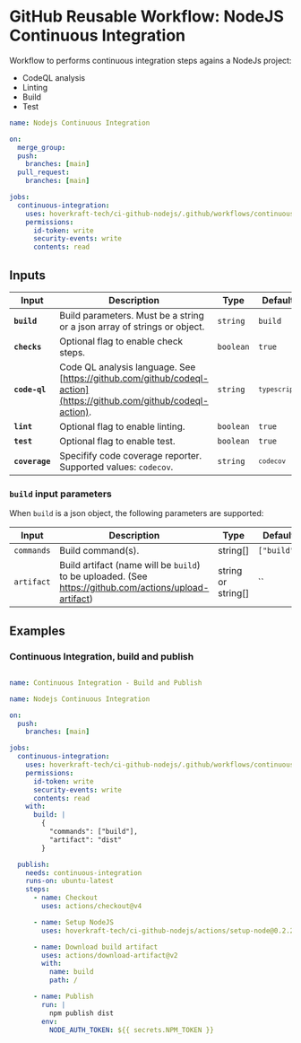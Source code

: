 <!-- start title -->

# GitHub Reusable Workflow: NodeJS Continuous Integration

<!-- end title -->
<!-- start description -->

Workflow to performs continuous integration steps agains a NodeJs project:

- CodeQL analysis
- Linting
- Build
- Test

<!-- end description -->
<!-- start contents -->
<!-- end contents -->
<!-- start usage -->

```yaml
name: Nodejs Continuous Integration

on:
  merge_group:
  push:
    branches: [main]
  pull_request:
    branches: [main]

jobs:
  continuous-integration:
    uses: hoverkraft-tech/ci-github-nodejs/.github/workflows/continuous-integration.yml@0.4.2
    permissions:
      id-token: write
      security-events: write
      contents: read
```

<!-- end usage -->
<!-- start secrets -->
<!-- end secrets -->
<!-- start inputs -->

## Inputs

| **Input**                 | **Description**                                                                                                    | **Type**             | **Default**               | **Required** |
| ------------------------- | ------------------------------------------------------------------------------------------------------------------ | -------------------- | ------------------------- | ------------ |
| **<code>build</code>**    | Build parameters. Must be a string or a json array of strings or object.                                           | <code>string</code>  | <code>build</code>        | **false**    |
| **<code>checks</code>**   | Optional flag to enable check steps.                                                                               | <code>boolean</code> | <code>true</code>         | **false**    |
| **<code>code-ql</code>**  | Code QL analysis language. See [https://github.com/github/codeql-action](https://github.com/github/codeql-action). | <code>string</code>  | <code>`typescript`</code> | **false**    |
| **<code>lint</code>**     | Optional flag to enable linting.                                                                                   | <code>boolean</code> | <code>true</code>         | **false**    |
| **<code>test</code>**     | Optional flag to enable test.                                                                                      | <code>boolean</code> | <code>true</code>         | **false**    |
| **<code>coverage</code>** | Specifify code coverage reporter. Supported values: `codecov`.                                                     | <code>string</code>  | <code>`codecov`</code>    | **false**    |

### `build` input parameters

When `build` is a json object, the following parameters are supported:

| **Input**  | **Description**                                                                                          | **Type**           | **Default** | **Required** |
| ---------- | -------------------------------------------------------------------------------------------------------- | ------------------ | ----------- | ------------ |
| `commands` | Build command(s).                                                                                        | string[]           | `["build"]` | **false**    |
| `artifact` | Build artifact (name will be `build`) to be uploaded. (See <https://github.com/actions/upload-artifact>) | string or string[] | ``          | **false**    |

<!-- end inputs -->
<!-- start outputs -->
<!-- end outputs -->
<!-- start [.github/ghadocs/examples/] -->

## Examples

### Continuous Integration, build and publish

```yaml

name: Continuous Integration - Build and Publish

name: Nodejs Continuous Integration

on:
  push:
    branches: [main]

jobs:
  continuous-integration:
    uses: hoverkraft-tech/ci-github-nodejs/.github/workflows/continuous-integration.yml@0.4.2
    permissions:
      id-token: write
      security-events: write
      contents: read
    with:
      build: |
        {
          "commands": ["build"],
          "artifact": "dist"
        }

  publish:
    needs: continuous-integration
    runs-on: ubuntu-latest
    steps:
      - name: Checkout
        uses: actions/checkout@v4

      - name: Setup NodeJS
        uses: hoverkraft-tech/ci-github-nodejs/actions/setup-node@0.2.2

      - name: Download build artifact
        uses: actions/download-artifact@v2
        with:
          name: build
          path: /

      - name: Publish
        run: |
          npm publish dist
        env:
          NODE_AUTH_TOKEN: ${{ secrets.NPM_TOKEN }}
```

<!-- end [.github/ghadocs/examples/] -->

